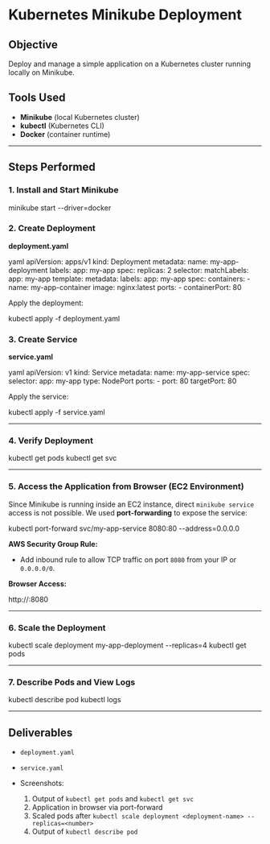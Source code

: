 # Kubernetes Minikube Deployment

## Objective
Deploy and manage a simple application on a Kubernetes cluster running locally on Minikube.

## Tools Used
- **Minikube** (local Kubernetes cluster)
- **kubectl** (Kubernetes CLI)
- **Docker** (container runtime)

---
## Steps Performed

### 1. Install and Start Minikube

minikube start --driver=docker


### 2. Create Deployment

**deployment.yaml**

yaml
apiVersion: apps/v1
kind: Deployment
metadata:
  name: my-app-deployment
  labels:
    app: my-app
spec:
  replicas: 2
  selector:
    matchLabels:
      app: my-app
  template:
    metadata:
      labels:
        app: my-app
    spec:
      containers:
        - name: my-app-container
          image: nginx:latest
          ports:
            - containerPort: 80


Apply the deployment:


kubectl apply -f deployment.yaml


### 3. Create Service

**service.yaml**

yaml
apiVersion: v1
kind: Service
metadata:
  name: my-app-service
spec:
  selector:
    app: my-app
  type: NodePort
  ports:
    - port: 80
      targetPort: 80


Apply the service:

kubectl apply -f service.yaml


---

### 4. Verify Deployment

kubectl get pods
kubectl get svc

---

### 5. Access the Application from Browser (EC2 Environment)

Since Minikube is running inside an EC2 instance, direct `minikube service` access is not possible.
We used **port-forwarding** to expose the service:


kubectl port-forward svc/my-app-service 8080:80 --address=0.0.0.0

**AWS Security Group Rule:**

* Add inbound rule to allow TCP traffic on port `8080` from your IP or `0.0.0.0/0`.

**Browser Access:**

http://<EC2-public-ip>:8080

---

### 6. Scale the Deployment

kubectl scale deployment my-app-deployment --replicas=4
kubectl get pods

---

### 7. Describe Pods and View Logs

kubectl describe pod <pod-name>
kubectl logs <pod-name>


---

## Deliverables

* `deployment.yaml`
* `service.yaml`
* Screenshots:

  1. Output of `kubectl get pods` and `kubectl get svc`
  2. Application in browser via port-forward
  3. Scaled pods after `kubectl scale deployment <deployment-name> --replicas=<number>`
  4. Output of `kubectl describe pod`


